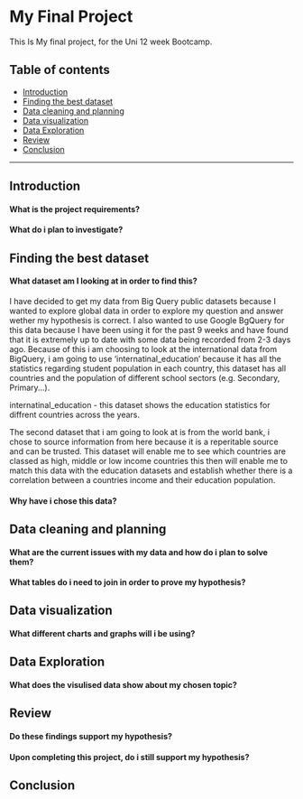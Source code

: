 # My Final Project
This Is My final project, for the Uni 12 week Bootcamp.

## Table of contents
- [Introduction](#Introduction)
- [Finding the best dataset](#Finding-the-best-dataset)
- [Data cleaning and planning](#Data-cleaning-and-planning)
- [Data visualization](#Data-visualization)
- [Data Exploration](#Data-Exploration)
- [Review](#Review)
- [Conclusion](#Conclusion)

---
## Introduction
#### What is the project requirements?	
#### What do i plan to investigate?	
## Finding the best dataset	
#### What dataset am I looking at in order to find this?	
I have decided to get my data from Big Query public datasets because I wanted to explore global data in order to explore my question and answer wether my hypothesis is correct. I also wanted to use Google BgQuery for this data because I have been using it for the past 9 weeks and have found that it is extremely up to date with some data being recorded from 2-3 days ago.
Because of this i am choosing to look at the international data from BigQuery, i am going to use ‘internatinal_education’ because it has all the statistics regarding student population in each country, this dataset has all countries and the population of different school sectors (e.g. Secondary, Primary…). 


internatinal_education - this dataset shows the education statistics for diffrent countries across the years. 


The second dataset that i am going to look at is from the world bank, i chose to source information from here because it is a reperitable source and can be trusted. This dataset will enable me to see which countries are classed as high, middle or low income countries this then will enable me to match this data with the education datasets and establish whether there is a correlation between a countries income and their education population. 

#### Why have i chose this data?	
## Data cleaning and planning	
#### What are the current issues with my data and how do i plan to solve them?	
#### What tables do i need to join in order to prove my hypothesis?	
## Data visualization	
#### What different charts and graphs will i be using?	
## Data Exploration
#### What does the visulised data show about my chosen topic?	
## Review	
#### Do these findings support my hypothesis?	
#### Upon completing this project, do i still support my hypothesis?	
## Conclusion
